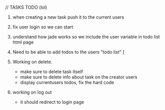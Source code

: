 // TASKS TODO (lol)

1. when creating a new task push it to the current users
2. fix user login so we can start 
3. understand how jade works so we include the user variable in todo list html page
4. Need to be able to add todos to the users "todo list"                 ]
5. Working on delete.
	- make sure to delete task itself
	- make sure to delete info about task on the creator users 
	- display currentusers todos, fix the hard code   

6. working on log out  
	- it should redirect to login page                                                                                                                                                                                    
